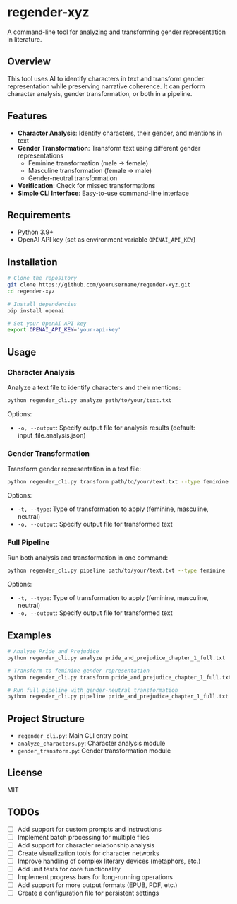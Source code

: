 # regender-xyz

A command-line tool for analyzing and transforming gender representation in literature.

## Overview

This tool uses AI to identify characters in text and transform gender representation while preserving narrative coherence. It can perform character analysis, gender transformation, or both in a pipeline.

## Features

- **Character Analysis**: Identify characters, their gender, and mentions in text
- **Gender Transformation**: Transform text using different gender representations
  - Feminine transformation (male → female)
  - Masculine transformation (female → male)
  - Gender-neutral transformation
- **Verification**: Check for missed transformations
- **Simple CLI Interface**: Easy-to-use command-line interface

## Requirements

- Python 3.9+
- OpenAI API key (set as environment variable `OPENAI_API_KEY`)

## Installation

```bash
# Clone the repository
git clone https://github.com/yourusername/regender-xyz.git
cd regender-xyz

# Install dependencies
pip install openai

# Set your OpenAI API key
export OPENAI_API_KEY='your-api-key'
```

## Usage

### Character Analysis

Analyze a text file to identify characters and their mentions:

```bash
python regender_cli.py analyze path/to/your/text.txt
```

Options:
- `-o, --output`: Specify output file for analysis results (default: input_file.analysis.json)

### Gender Transformation

Transform gender representation in a text file:

```bash
python regender_cli.py transform path/to/your/text.txt --type feminine
```

Options:
- `-t, --type`: Type of transformation to apply (feminine, masculine, neutral)
- `-o, --output`: Specify output file for transformed text

### Full Pipeline

Run both analysis and transformation in one command:

```bash
python regender_cli.py pipeline path/to/your/text.txt --type feminine
```

Options:
- `-t, --type`: Type of transformation to apply (feminine, masculine, neutral)
- `-o, --output`: Specify output file for transformed text

## Examples

```bash
# Analyze Pride and Prejudice
python regender_cli.py analyze pride_and_prejudice_chapter_1_full.txt

# Transform to feminine gender representation
python regender_cli.py transform pride_and_prejudice_chapter_1_full.txt -t feminine

# Run full pipeline with gender-neutral transformation
python regender_cli.py pipeline pride_and_prejudice_chapter_1_full.txt -t neutral -o output/neutral_pride.txt
```

## Project Structure

- `regender_cli.py`: Main CLI entry point
- `analyze_characters.py`: Character analysis module
- `gender_transform.py`: Gender transformation module

## License

MIT

## TODOs

- [ ] Add support for custom prompts and instructions
- [ ] Implement batch processing for multiple files
- [ ] Add support for character relationship analysis
- [ ] Create visualization tools for character networks
- [ ] Improve handling of complex literary devices (metaphors, etc.)
- [ ] Add unit tests for core functionality
- [ ] Implement progress bars for long-running operations
- [ ] Add support for more output formats (EPUB, PDF, etc.)
- [ ] Create a configuration file for persistent settings
